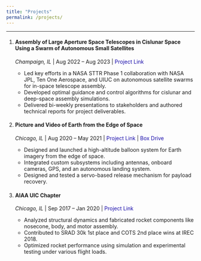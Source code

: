 ```yaml
---
title: "Projects"
permalink: /projects/
---
```


---

1. #### **Assembly of Large Aperture Space Telescopes in Cislunar Space Using a Swarm of Autonomous Small Satellites**  
   *Champaign, IL* | Aug 2022 – Aug 2023 | <a href="https://techport.nasa.gov/projects/125430" target="_blank" style="color:#1a0dab; text-decoration:none;">Project Link</a>
   - Led key efforts in a NASA STTR Phase 1 collaboration with NASA JPL, Ten One Aerospace, and UIUC on autonomous satellite swarms for in-space telescope assembly.  
   - Developed optimal guidance and control algorithms for cislunar and deep-space assembly simulations.  
   - Delivered bi-weekly presentations to stakeholders and authored technical reports for project deliverables.  
   
2. #### **Picture and Video of Earth from the Edge of Space**  
   *Chicago, IL* | Aug 2020 – May 2021 | <a href="https://engineeringexpo.uic.edu/news-stories/picture-and-video-of-earth-from-the-edge-of-space/" target="_blank" style="color:#1a0dab; text-decoration:none;">Project Link</a> | <a href="https://uofi.box.com/s/2ltcae737hbipjtp8v0wmlhwifk0vt22" target="_blank" style="color:#1a0dab; text-decoration:none;">Box Drive</a>
   - Designed and launched a high-altitude balloon system for Earth imagery from the edge of space.  
   - Integrated custom subsystems including antennas, onboard cameras, GPS, and an autonomous landing system.  
   - Designed and tested a servo-based release mechanism for payload recovery.  

3. #### **AIAA UIC Chapter**  
   *Chicago, IL* | Sep 2017 – Jan 2020 | <a href="https://mie.uic.edu/news-stories/engineering-students-blast-to-first-place-at-international-competition/" target="_blank" style="color:#1a0dab; text-decoration:none;">Project Link</a>
   - Analyzed structural dynamics and fabricated rocket components like nosecone, body, and motor assembly.  
   - Contributed to SRAD 30k 1st place and COTS 2nd place wins at IREC 2018.  
   - Optimized rocket performance using simulation and experimental testing under various flight loads.  
